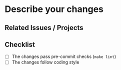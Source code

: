 <!--
    - Thank you for contributing to bancho.py!
    - Titles should follow [semantic commit message format](https://sparkbox.com/foundry/semantic_commit_messages)
-->

# Describe your changes

## Related Issues / Projects

## Checklist
- [ ] The changes pass pre-commit checks (`make lint`)
- [ ] The changes follow coding style
